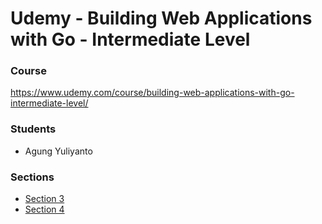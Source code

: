 # Udemy - Building Web Applications with Go - Intermediate Level


### Course
https://www.udemy.com/course/building-web-applications-with-go-intermediate-level/

### Students
- Agung Yuliyanto []()


### Sections
- [Section 3](https://github.com/agung-learns/udemy-go-web-application/tree/feature/section-3)
- [Section 4](https://github.com/agung-learns/udemy-go-web-application/tree/feature/section-4)
